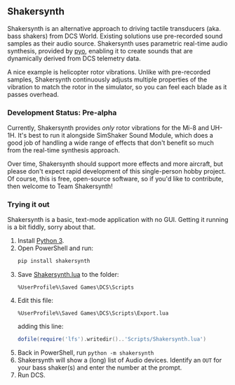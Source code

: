 ## Shakersynth

Shakersynth is an alternative approach to driving tactile transducers (aka. bass
shakers) from DCS World. Existing solutions use pre-recorded sound samples as
their audio source. Shakersynth uses parametric real-time audio synthesis,
provided by [pyo](https://pypi.org/project/pyo/), enabling it to create sounds
that are dynamically derived from DCS telemetry data.

A nice example is helicopter rotor vibrations. Unlike with pre-recorded samples,
Shakersynth continuously adjusts multiple properties of the vibration to match
the rotor in the simulator, so you can feel each blade as it passes overhead.

### Development Status: Pre-alpha

Currently, Shakersynth provides _only_ rotor vibrations for the Mi-8 and
UH-1H. It's best to run it alongside SimShaker Sound Module, which does a good
job of handling a wide range of effects that don't benefit so much from the
real-time synthesis approach.

Over time, Shakersynth should support more effects and more aircraft, but please
don't expect rapid development of this single-person hobby project. Of course,
this is free, open-source software, so if you'd like to contribute, then welcome
to Team Shakersynth!

### Trying it out

Shakersynth is a basic, text-mode application with no GUI. Getting it running is
a bit fiddly, sorry about that.

1. Install [Python 3](https://www.python.org/downloads/windows/).
2. Open PowerShell and run:
   ```powershell
   pip install shakersynth
   ```
3. Save [Shakersynth.lua][] to the folder:
   ```
   %UserProfile%\Saved Games\DCS\Scripts
   ```
4. Edit this file:
   ```
   %UserProfile%\Saved Games\DCS\Scripts\Export.lua
   ```
   adding this line:
   ```lua
   dofile(require('lfs').writedir()..'Scripts/Shakersynth.lua')
   ```
5. Back in PowerShell, run `python -m shakersynth`
6. Shakersynth will show a (long) list of Audio devices. Identify an `OUT` for
   your bass shaker(s) and enter the number at the prompt.
7. Run DCS.

[Shakersynth.lua]: https://raw.githubusercontent.com/jarpy/shakersynth/master/Shakersynth.lua
